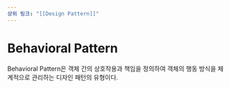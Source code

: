 ```yaml
---
상위 링크: "[[Design Pattern]]"
---
```

# Behavioral Pattern
Behavioral Pattern은 객체 간의 상호작용과 책임을 정의하여 객체의 행동 방식을 체계적으로 관리하는 디자인 패턴의 유형이다. 